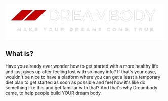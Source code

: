 <p align="center">
    <img src="/public/images/dreambody-black.png" />
</p>

## What is?
Have you already ever wonder how to get started with a more healthy life and just gives up after feeling lost with so many info? If that's your case, wouldn't be nice to have a platform where you can get a least a temporary diet plan to get started as soon as possible and feel how it's like do something like this and get familiar with that? And that's why Dreambody came, to help people build YOUR dream body.
